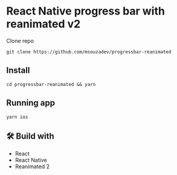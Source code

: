 # React Native progress bar with reanimated v2

Clone repo

```
git clone https://github.com/msouzadev/progressbar-reanimated
```

## Install

```
cd progressbar-reanimated && yarn
```

## Running app

```
yarn ios
```

## 🛠️ Build with

- React
- React Native
- Reanimated 2
